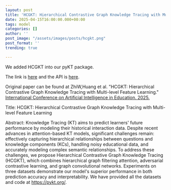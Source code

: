```yaml
---
layout: post
title: 'HCGKT: Hierarchical Contrastive Graph Knowledge Tracing with Multi-level Feature Learning'
date: 2025-04-15T16:00:00.000+00:00
tags: model
categories: []
author: ''
post_image: "/assets/images/posts/hcgkt.png"
post_format: ''
trending: true

---
```

We added HCGKT into our pyKT package.

The link is [here](https://pykt-toolkit.readthedocs.io/en/latest/models.html#hcgkt) and the API is [here](https://pykt-toolkit.readthedocs.io/en/latest/pykt.models.html#module-pykt.models.hcgkt).

Original paper can be found at ZhiW,Huang et al. "HCGKT: Hierarchical Contrastive Graph Knowledge Tracing with Multi-level Feature Learning." [International Conference on Artificial Intelligence in Education. 2025.
]()


Title: HCGKT: Hierarchical Contrastive Graph Knowledge Tracing with Multi-level Feature Learning

Abstract: Knowledge Tracing (KT) aims to predict learners' future performance by modeling their historical interaction data. Despite recent advances in attention-based KT models, significant challenges remain: effectively capturing hierarchical relationships between questions and knowledge components (KCs), handling noisy educational data, and accurately modeling complex semantic relationships. To address these challenges, we propose Hierarchical Contrastive Graph Knowledge Tracing (HCGKT), which combines hierarchical graph filtering attention, adversarial contrastive learning, and graph convolutional networks. Experiments on three datasets demonstrate our model's superior performance in both prediction accuracy and interpretability. We have provided all the datasets and code at https://pykt.org/.

